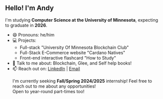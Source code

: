 ## Hello! I'm Andy

I'm studying **Computer Science at the University of Minnesota**, expecting to graduate in **2026**.

- 😄 Pronouns: he/him
- 💻 Projects:
  - Full-stack "University Of Minnesota Blockchain Club"
  - Full-Stack E-Commerce website "Cardano Natives"
  - Front-end interactive flashcard "How to Study"
- 💬 Talk to me about: Blockchain, Glee, and Self help books!
- 📫 Reach out on: [LinkedIn](https://www.linkedin.com/in/andy-li-olafnub/) | [Email](mailto:li002488@umn.edu) <br><br>
I'm currently seeking **Fall/Spring 2024/2025** internship! Feel free to reach out to me about any opportunities! <br>Open to year-round part-times too!
